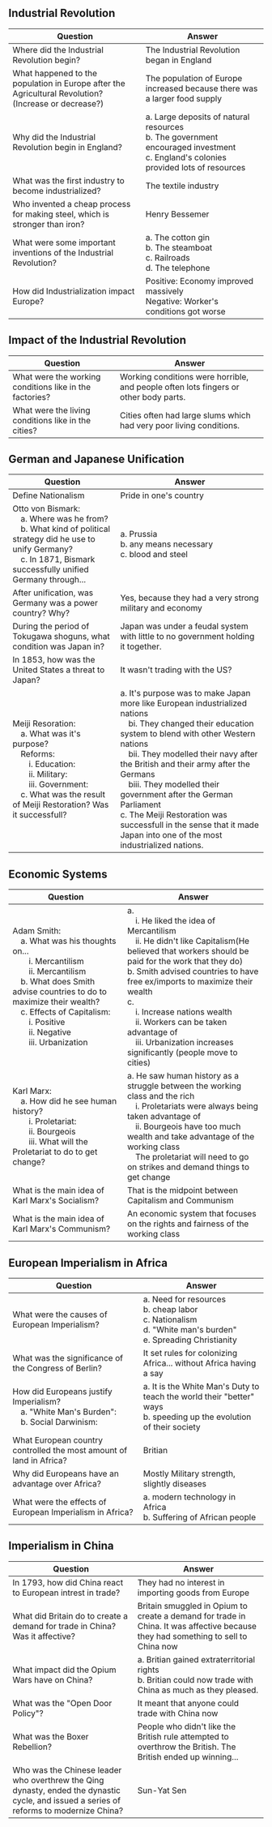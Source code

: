 ## Industrial Revolution
|Question|Answer|
|---|---|
|Where did the Industrial Revolution begin?|The Industrial Revolution began in England|
|What happened to the population in Europe after the Agricultural Revolution?<br>(Increase or decrease?)|The population of Europe increased because there was a larger food supply
|Why did the Industrial Revolution begin in England?|a. Large deposits of natural resources<br>b. The government encouraged investment<br>c. England's colonies provided lots of resources|
|What was the first industry to become industrialized?|The textile industry|
|Who invented a cheap process for making steel, which is stronger than iron?|Henry Bessemer|
|What were some important inventions of the Industrial Revolution?|a. The cotton gin<br>b. The steamboat<br>c. Railroads<br>d. The telephone|
|How did Industrialization impact Europe?|Positive: Economy improved massively<br>Negative: Worker's conditions got worse|
## Impact of the Industrial Revolution
|Question|Answer|
|---|---|
|What were the working conditions like in the factories?|Working conditions were horrible, and people often lots fingers or other body parts.|
|What were the living conditions like in the cities?|Cities often had large slums which had very poor living conditions.|
## German and Japanese Unification
|Question|Answer|
|---|---|
|Define Nationalism|Pride in one's country|
|Otto von Bismark:<br>&emsp;a. Where was he from?<br>&emsp;b. What kind of political strategy did he use to unify Germany?<br>&emsp;c. In 1871, Bismark successfully unified Germany through...|a. Prussia<br>b. any means necessary<br>c. blood and steel|
|After unification, was Germany was a power country? Why?|Yes, because they had a very strong military and economy|
|During the period of Tokugawa shoguns, what condition was Japan in?|Japan was under a feudal system with little to no government holding it together.|
|In 1853, how was the United States a threat to Japan?|It wasn't trading with the US?|
|Meiji Resoration:<br>&emsp;a. What was it's purpose?<br>&emsp;Reforms:<br>&emsp;&emsp;i. Education:<br>&emsp;&emsp;ii. Military:<br>&emsp;&emsp;iii. Government:<br>&emsp;c. What was the result of Meiji Restoration? Was it successfull?|a. It's purpose was to make Japan more like European industrialized nations<br>&emsp;bi. They changed their education system to blend with other Western nations<br>&emsp;bii. They modelled their navy after the British and their army after the Germans<br>&emsp;biii. They modelled their government after the German Parliament<br>c. The Meiji Restoration was successfull in the sense that it made Japan into one of the most industrialized nations.|
## Economic Systems
|Question|Answer|
|---|---|
|Adam Smith:<br>&emsp;a. What was his thoughts on...<br>&emsp;&emsp;i. Mercantilism<br>&emsp;&emsp;ii. Mercantilism<br>&emsp;b. What does Smith advise countries to do to maximize their wealth?<br>&emsp;c. Effects of Capitalism:<br>&emsp;&emsp;i. Positive<br>&emsp;&emsp;ii. Negative<br>&emsp;&emsp;iii. Urbanization|a.<br>&emsp;i. He liked the idea of Mercantilism<br>&emsp;ii. He didn't like Capitalism(He believed that workers should be paid for the work that they do)<br>b. Smith advised countries to have free ex/imports to maximize their wealth<br>c.<br>&emsp;i. Increase nations wealth<br>&emsp;ii. Workers can be taken advantage of<br>&emsp;iii. Urbanization increases significantly (people move to cities)|k
|Karl Marx:<br>&emsp;a. How did he see human history?<br>&emsp;&emsp;i. Proletariat:<br>&emsp;&emsp;ii. Bourgeois<br>&emsp;&emsp;iii. What will the Proletariat to do to get change?|a. He saw human history as a struggle between the working class and the rich<br>&emsp;i. Proletariats were always being taken advantage of<br>&emsp;ii. Bourgeois have too much wealth and take advantage of the working class<br>&emsp;The proletariat will need to go on strikes and demand things to get change|
|What is the main idea of Karl Marx's Socialism?|That is the midpoint between Capitalism and Communism|
|What is the main idea of Karl Marx's Communism?|An economic system that focuses on the rights and fairness of the working class|
## European Imperialism in Africa
|Question|Answer|
|---|---|
|What were the causes of European Imperialism?|a. Need for resources<br>b. cheap labor<br>c. Nationalism<br>d. "White man's burden"<br>e. Spreading Christianity|
|What was the significance of the Congress of Berlin?|It set rules for colonizing Africa... without Africa having a say|
|How did Europeans justify Imperialism?<br>&emsp;a. "White Man's Burden":<br>&emsp;b. Social Darwinism:|a. It is the White Man's Duty to teach the world their "better" ways<br>b. speeding up the evolution of their society|
|What European country controlled the most amount of land in Africa?|Britian|
|Why did Europeans have an advantage over Africa?|Mostly Military strength, slightly diseases|
|What were the effects of European Imperialism in Africa?|a. modern technology in Africa<br>b. Suffering of African people|<br>c. led to several independence movements<br>d. Africa had their natural resources stolen|
## Imperialism in China
|Question|Answer|
|---|---|
|In 1793, how did China react to European intrest in trade?|They had no interest in importing goods from Europe|
|What did Britain do to create a demand for trade in China? Was it affective?|Britain smuggled in Opium to create a demand for trade in China. It was affective because they had something to sell to China now|
|What impact did the Opium Wars have on China?|a. Britian gained extraterritorial rights<br>b. Britian could now trade with China as much as they pleased.
|What was the "Open Door Policy"?|It meant that anyone could trade with China now|
|What was the Boxer Rebellion?|People who didn't like the British rule attempted to overthrow the British. The British ended up winning...
|Who was the Chinese leader who overthrew the Qing dynasty, ended the dynastic cycle, and issued a series of reforms to modernize China?|Sun-Yat Sen|